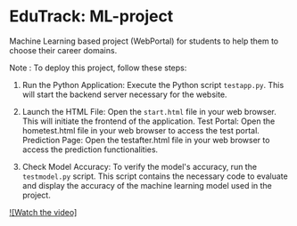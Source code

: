 # EduTrack: ML-project
Machine Learning based project (WebPortal) for students to help them to choose their career domains.

Note :
To deploy this project, follow these steps:
1. Run the Python Application: 
   Execute the Python script `testapp.py`. This will start the backend server necessary for the website.

2. Launch the HTML File: 
   Open the `start.html` file in your web browser. This will initiate the frontend of the application.
   Test Portal: Open the hometest.html file in your web browser to access the test portal.
   Prediction Page: Open the testafter.html file in your web browser to access the prediction functionalities.

4. Check Model Accuracy:
   To verify the model's accuracy, run the `testmodel.py` script. This script contains the necessary code to evaluate and display the accuracy of the machine learning model used in the project.




[![Watch the video]](https://www.loom.com/share/f27608b6482f45718f05efc0250c0bcb?sid=ceb9953d-37d5-4444-b996-c881b68b54a6)
































   

 

